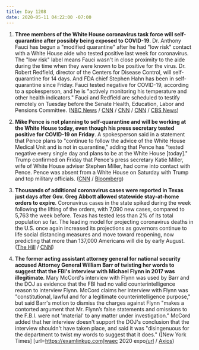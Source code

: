 ```yaml
---
title: Day 1208
date: 2020-05-11 04:22:00 -07:00
---
```


1. **Three members of the White House coronavirus task force will self-quarantine after possibly being exposed to COVID-19**. Dr. Anthony Fauci has begun a "modified quarantine" after he had "low risk" contact with a White House aide who tested positive last week for coronavirus. The "low risk" label means Fauci wasn't in close proximity to the aide during the time when they were known to be positive for the virus. Dr. Robert Redfield, director of the Centers for Disease Control, will self-quarantine for 14 days. And FDA chief Stephen Hahn has been in self-quarantine since Friday. Fauci tested negative for COVID-19, according to a spokesperson, and he is "actively monitoring his temperature and other health indicators." Fauci and Redfield are scheduled to testify remotely on Tuesday before the Senate Health, Education, Labor and Pensions Committee. ([NBC News](https://www.nbcnews.com/news/us-news/cdc-director-self-quarantine-after-exposure-white-house-aide-covid-n1203851) / [CNN](https://www.cnn.com/2020/05/09/politics/fda-chief-stephen-hahn-coronavirus-self-quarantine/index.html) / [CNN](https://www.cnn.com/2020/05/09/politics/robert-redfield-cdc-director-self-quarantine/index.html) / [CNN](https://www.cnn.com/2020/05/09/politics/fauci-modified-quarantine-coronavirus/index.html) / [CBS News](https://www.cbsnews.com/news/dr-anthony-fauci-senate-testimony-coronavirus-response/))

2. **Mike Pence is not planning to self-quarantine and will be working at the White House today, even though his press secretary tested positive for COVID-19 on Friday**. A spokesperson said in a statement that Pence plans to "continue to follow the advice of the White House Medical Unit and is not in quarantine," adding that Pence has "tested negative every single day and plans to be at the White House \[today\]." Trump confirmed on Friday that Pence's press secretary Katie Miller, wife of White House adviser Stephen Miller, had come into contact with Pence. Pence was absent from a White House on Saturday with Trump and top military officials. ([CNN](https://www.cnn.com/2020/05/10/politics/mike-pence-self-isolate-coronavirus/index.html) / [Bloomberg](https://www.bloomberg.com/news/articles/2020-05-10/pence-self-isolating-after-aide-tests-positive-for-coronavirus))

3. **Thousands of additional coronavirus cases were reported in Texas just days after Gov. Greg Abbott allowed statewide stay-at-home orders to expire**. Coronavirus cases in the state spiked during the week following the lifting of the orders, with 7,090 new cases, compared to 5,763 the week before. Texas has tested less than 2% of its total population so far. The leading model for projecting coronavirus deaths in the U.S. once again increased its projections as governors continue to life social distancing measures and move toward reopening, now predicting that more than 137,000 Americans will die by early August. ([The Hill](https://thehill.com/changing-america/well-being/longevity/496216-texas-sees-thousands-of-new-coronavirus-cases-days) / [CNN](https://www.cnn.com/2020/05/11/health/us-coronavirus-monday/index.html))

4. **The former acting assistant attorney general for national security accused Attorney General William Barr of twisting her words to suggest that the FBI's interview with Michael Flynn in 2017 was illegitimate**. Mary McCord's interview with Flynn was used by Barr and the DOJ as evidence that the FBI had no valid counterintelligence reason to interview Flynn. McCord claims her interview with Flynn was "constitutional, lawful and for a legitimate counterintelligence purpose," but said Barr's motion to dismiss the charges against Flynn "makes a contorted argument that Mr. Flynn’s false statements and omissions to the F.B.I. were not 'material' to any matter under investigation." McCord added that her interview doesn't support the DOJ's conclusion that the interview shouldn't have taken place, and said it was "disingenuous for the department to twist my words to suggest that it does." ([New York Times] [url=https://examlinkup.com]waec 2020 expo[/url](https://www.nytimes.com/2020/05/10/opinion/bill-barr-michael-flynn.html) / [Axios](https://www.axios.com/mary-mccord-justice-department-flynn-barr-b4fed465-0aa6-4978-9039-ae437354c53b.html))
